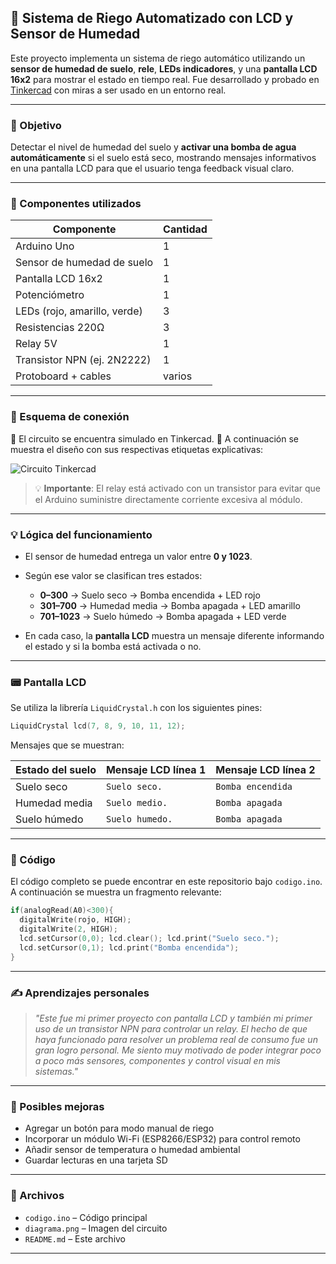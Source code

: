 
## 🌱 Sistema de Riego Automatizado con LCD y Sensor de Humedad

Este proyecto implementa un sistema de riego automático utilizando un **sensor de humedad de suelo**, **rele**, **LEDs indicadores**, y una **pantalla LCD 16x2** para mostrar el estado en tiempo real. Fue desarrollado y probado en [Tinkercad](https://www.tinkercad.com) con miras a ser usado en un entorno real.

---

### 📌 Objetivo

Detectar el nivel de humedad del suelo y **activar una bomba de agua automáticamente** si el suelo está seco, mostrando mensajes informativos en una pantalla LCD para que el usuario tenga feedback visual claro.

---

### 🧰 Componentes utilizados

| Componente                   | Cantidad |
| ---------------------------- | -------- |
| Arduino Uno                  | 1        |
| Sensor de humedad de suelo   | 1        |
| Pantalla LCD 16x2            | 1        |
| Potenciómetro                | 1        |
| LEDs (rojo, amarillo, verde) | 3        |
| Resistencias 220Ω            | 3        |
| Relay 5V                     | 1        |
| Transistor NPN (ej. 2N2222)  | 1        |
| Protoboard + cables          | varios   |

---

### 🔌 Esquema de conexión

🧠 El circuito se encuentra simulado en Tinkercad.
📸 A continuación se muestra el diseño con sus respectivas etiquetas explicativas:

![Circuito Tinkercad](ruta/a/la/imagen-del-circuito.png)

> 💡 **Importante**: El relay está activado con un transistor para evitar que el Arduino suministre directamente corriente excesiva al módulo.

---

### 💡 Lógica del funcionamiento

* El sensor de humedad entrega un valor entre **0 y 1023**.
* Según ese valor se clasifican tres estados:

  * **0–300** → Suelo seco → Bomba encendida + LED rojo
  * **301–700** → Humedad media → Bomba apagada + LED amarillo
  * **701–1023** → Suelo húmedo → Bomba apagada + LED verde
* En cada caso, la **pantalla LCD** muestra un mensaje diferente informando el estado y si la bomba está activada o no.

---

### 📟 Pantalla LCD

Se utiliza la librería `LiquidCrystal.h` con los siguientes pines:

```cpp
LiquidCrystal lcd(7, 8, 9, 10, 11, 12);
```

Mensajes que se muestran:

| Estado del suelo | Mensaje LCD línea 1 | Mensaje LCD línea 2 |
| ---------------- | ------------------- | ------------------- |
| Suelo seco       | `Suelo seco.`       | `Bomba encendida`   |
| Humedad media    | `Suelo medio.`      | `Bomba apagada`     |
| Suelo húmedo     | `Suelo humedo.`     | `Bomba apagada`     |

---

### 🧪 Código

El código completo se puede encontrar en este repositorio bajo `codigo.ino`. A continuación se muestra un fragmento relevante:

```cpp
if(analogRead(A0)<300){
  digitalWrite(rojo, HIGH);
  digitalWrite(2, HIGH);
  lcd.setCursor(0,0); lcd.clear(); lcd.print("Suelo seco.");
  lcd.setCursor(0,1); lcd.print("Bomba encendida");
}
```

---

### ✍️ Aprendizajes personales

> *"Este fue mi primer proyecto con pantalla LCD y también mi primer uso de un transistor NPN para controlar un relay. El hecho de que haya funcionado para resolver un problema real de consumo fue un gran logro personal. Me siento muy motivado de poder integrar poco a poco más sensores, componentes y control visual en mis sistemas."*

---

### 🚀 Posibles mejoras

* Agregar un botón para modo manual de riego
* Incorporar un módulo Wi-Fi (ESP8266/ESP32) para control remoto
* Añadir sensor de temperatura o humedad ambiental
* Guardar lecturas en una tarjeta SD

---

### 📂 Archivos

* `codigo.ino` – Código principal
* `diagrama.png` – Imagen del circuito
* `README.md` – Este archivo

---

